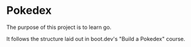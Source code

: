 # Pokedex

The purpose of this project is to learn go.  

It follows the structure laid out in boot.dev's "Build a Pokedex" course.